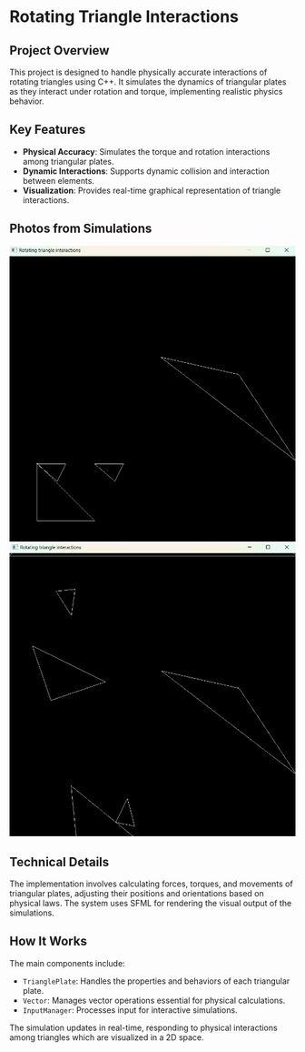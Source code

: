 # Rotating Triangle Interactions

## Project Overview
This project is designed to handle physically accurate interactions of rotating triangles using C++. It simulates the dynamics of triangular plates as they interact under rotation and torque, implementing realistic physics behavior.

## Key Features
- **Physical Accuracy**: Simulates the torque and rotation interactions among triangular plates.
- **Dynamic Interactions**: Supports dynamic collision and interaction between elements.
- **Visualization**: Provides real-time graphical representation of triangle interactions.

## Photos from Simulations
![Initial Interaction Setup](https://github.com/mihneaLovesLife/Rotating-triangle-interactions/blob/main/84A23FE2-20C6-47CD-A563-ABF723B84875.png)
![During Interaction](https://github.com/mihneaLovesLife/Rotating-triangle-interactions/blob/main/BDE7E170-17ED-44F2-B058-589D1FD66B77.png)

## Technical Details
The implementation involves calculating forces, torques, and movements of triangular plates, adjusting their positions and orientations based on physical laws. The system uses SFML for rendering the visual output of the simulations.

## How It Works
The main components include:
- `TrianglePlate`: Handles the properties and behaviors of each triangular plate.
- `Vector`: Manages vector operations essential for physical calculations.
- `InputManager`: Processes input for interactive simulations.

The simulation updates in real-time, responding to physical interactions among triangles which are visualized in a 2D space.


